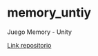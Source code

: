 # memory_untiy

Juego Memory - Unity


[Link repositorio](https://github.com/joestna/memory_untiy.git)
